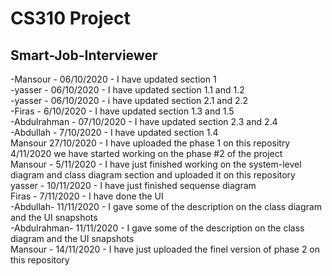 # CS310 Project
## Smart-Job-Interviewer
-Mansour - 06/10/2020 - I have updated section 1<br />
-yasser - 06/10/2020 - I have updated section 1.1 and 1.2<br />
-yasser - 06/10/2020 - i have updated section 2.1 and 2.2<br />
-Firas - 6/10/2020 - I have updated section 1.3 and 1.5<br />
-Abdulrahman - 07/10/2020 - I have updated section 2.3 and 2.4<br />
-Abdullah - 7/10/2020 - I have updated section 1.4 <br />
Mansour 27/10/2020 - I have uploaded the phase 1 on this repositry <br />
4/11/2020 we have started working on the phase #2 of the project <br />
Mansour - 5/11/2020 - I have just finished working on the system-level diagram and class diagram section and uploaded it on this repository<br />
yasser - 10/11/2020 - I have just finished sequense diagram <br />
Firas - 7/11/2020 - I have done the UI<br />
-Abdullah- 11/11/2020 - I gave some of the description on the class diagram and the UI snapshots <br />
-Abdulrahman- 11/11/2020 - I gave some of the description on the class diagram and the UI snapshots <br />
Mansour - 14/11/2020 - I have just uploaded the finel version of phase 2 on this repository
